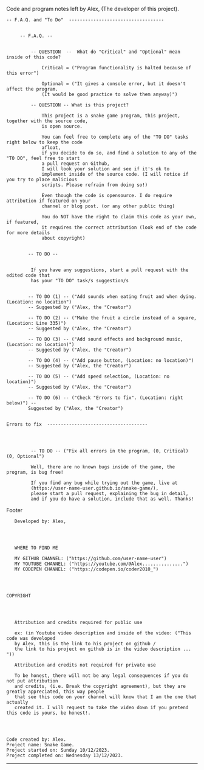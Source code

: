 
Code and program notes left by Alex, (The developer of this project).



    
    -- F.A.Q. and "To Do"  -----------------------------------


         -- F.A.Q. -- 


             -- QUESTION  --  What do "Critical" and "Optional" mean inside of this code?

                 Critical = ("Program functionality is halted because of this error")

                 Optional = ("It gives a console error, but it doesn't affect the program. 
                 (It would be good practice to solve them anyway)")

             -- QUESTION -- What is this project?

                 This project is a snake game program, this project, together with the source code,
                 is open source.

                 You can feel free to complete any of the "TO DO" tasks right below to keep the code  
                 afloat, 
                 if you decide to do so, and find a solution to any of the "TO DO", feel free to start 
                 a pull request on Github, 
                 I will look your solution and see if it's ok to 
                 implement inside of the source code. (I will notice if you try to place malicious 
                 scripts. Please refrain from doing so!)

                 Even though the code is opensource. I do require attribution if featured on your 
                 channel or blog post. (or any other public thing)

                 You do NOT have the right to claim this code as your own, if featured,
                 it requires the correct attribution (look end of the code for more details
                 about copyright) 


            -- TO DO --


             If you have any suggestions, start a pull request with the edited code that
             has your "TO DO" task/s suggestion/s


            -- TO DO (1) -- ("Add sounds when eating fruit and when dying. (Location: no location")
            -- Suggested by ("Alex, the "Creator")

            -- TO DO (2) -- ("Make the fruit a circle instead of a square, (Location: Line 335)")
            -- Suggested by ("Alex, the "Creator")

            -- TO DO (3) -- ("Add sound effects and background music, (Location: no location)")
            -- Suggested by ("Alex, the "Creator")

            -- TO DO (4) -- ("Add pause button, (Location: no location)")
            -- Suggested by ("Alex, the "Creator")
            
            -- TO DO (5) -- ("Add speed selection, (Location: no location)")
            -- Suggested by ("Alex, the "Creator")

            -- TO DO (6) -- ("Check "Errors to fix". (Location: right below)") -- 
            Suggested by ("Alex, the "Creator")


    Errors to fix  -------------------------------------  




             -- TO DO -- ("Fix all errors in the program, (0, Critical) (0, Optional")

             Well, there are no known bugs inside of the game, the program, is bug free!

             If you find any bug while trying out the game, live at 
             (https://user-name-user.github.io/snake-game/), 
             please start a pull request, explaining the bug in detail, 
             and if you do have a solution, include that as well. Thanks! 




Footer




       Developed by: Alex, 




       WHERE TO FIND ME

       MY GITHUB CHANNEL: ("https://github.com/user-name-user")
       MY YOUTUBE CHANNEL: ("https://youtube.com/@Alex...............")
       MY CODEPEN CHANNEL: ("https://codepen.io/coder2010_")




    COPYRIGHT




       Attribution and credits required for public use

       ex: (in Youtube video description and inside of the video: ("This code was developed
       by Alex, this is the link to his project on github / 
       the link to his project on github is in the video description ... "))

       Attribution and credits not required for private use

       To be honest, there will not be any legal consequences if you do not put attribution
       and credits, (i.e. Break the copyright agreement), but they are greatly appreciated, this way people
       that see this code on your channel will know that I am the one that actually 
       created it. I will request to take the video down if you pretend this code is yours, be honest!.




    Code created by: Alex.  
    Project name: Snake Game.
    Project started on: Sunday 10/12/2023.
    Project completed on: Wednesday 13/12/2023. 




-------------------------------------

